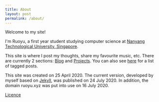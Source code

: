 ```yaml
---
title: About
layout: post
permalink: /about/
---
```

Welcome to my site!

I'm Ruoyu, a first year student studying computer science at [Nanyang Technological University, Singapore](https://www.ntu.edu.sg/).

This site is where I post my thoughts, share my favourite music, etc. There are currently 2 sections: [Blog](/blog/) and [Projects](/projects/). You can also see [here](/tags/) for a list of tagged posts.

This site was created on 25 April 2020. The current version, developed by myself based on [Jekyll](https://jekyllrb.com/), was published on 24 July 2020. In addition, the domain ruoyu.xyz was put into use on 16 July 2020.

<a class="forward" href="/licence/">Licence</a>
